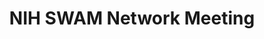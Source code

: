 ---
dateStart: 2011-10-06
dateEnd:
title: "NIH SWAM Network Meeting"
venue: "GWU Statistics Center"
organizer: Irene Eckstrand
credit:
city: Rockville
state: MD
country: USA
pdfLink:
venueImages:
---